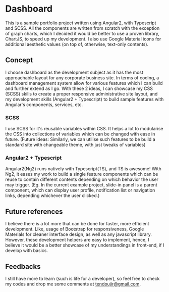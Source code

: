 # Dashboard

This is a sample portfolio project written using Angular2, with Typescript and SCSS. 
All the components are written from scratch with the exception of graph charts, which I decided it would be better to use a proven library, ChartJS, to speed up my development. I also use Google Material icons for additional aesthetic values (on top of, otherwise, text-only contents). 

## Concept

I choose dashboard as the development subject as it has the most approachable layout for any corporate business site.
In terms of coding, a dashboard management system allow for various features which I can build and further extend as I go.
With these 2 ideas, I can showcase my CSS (SCSS) skills to create a proper responsive administrative site layout, and my development skills (Angular2 + Typescript) to build sample features with Angular's components, services, etc.

### SCSS

I use SCSS for it's reusable variables within CSS. It helps a lot to modularise the CSS into collections of variables which can be changed with ease in future.
(Future ideas: Similarly, we can utilise such features to be build a standard site with changeable theme, with just tweaks of variables) 

### Angular2 + Typescript

Angular2(Ng2) runs natively with Typescript(TS), and TS is awesome! With Ng2, it eases my work to build a single feature components which can be reuse to contain different contents depending on which behavior the user may trigger. 
(Eg. In the current example project, slide-in panel is a parent component, which can display user profile, notification list or navigation links, depending whichever the user clicked.)

## Future references

I believe there is a lot more that can be done for faster, more efficient development. 
Like, usage of Bootstrap for responsiveness, Google Materials for cleaner interface design, as well as any javascript library. 
However, these development helpers are easy to implement, hence, I believe it would be a better showcase of my understandings in front-end, if I develop with basics.

## Feedbacks

I still have more to learn (such is life for a developer), so feel free to check my codes and drop me some comments at tendoujir@gmail.com.
